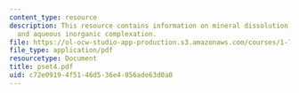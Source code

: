 ```yaml
---
content_type: resource
description: This resource contains information on mineral dissolution, precipitation
  and aqueous inorganic complexation.
file: https://ol-ocw-studio-app-production.s3.amazonaws.com/courses/1-76-aquatic-chemistry-fall-2005/c72e09194f5146d536e4856ade63d0a0_pset4.pdf
file_type: application/pdf
resourcetype: Document
title: pset4.pdf
uid: c72e0919-4f51-46d5-36e4-856ade63d0a0
---
```

